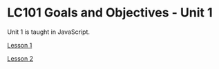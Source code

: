 # LC101 Goals and Objectives - Unit 1

Unit 1 is taught in JavaScript.

[Lesson 1](lesson01.md)

[Lesson 2](lesson02.md)
